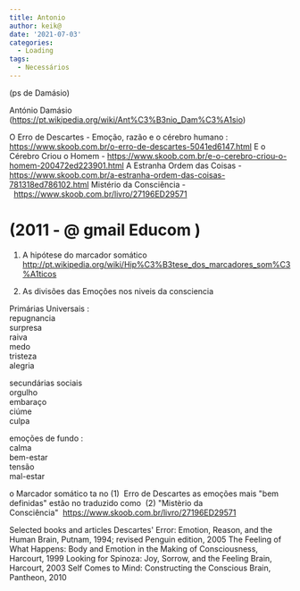 ```yaml
---
title: Antonio
author: keik@
date: '2021-07-03'
categories:
  - Loading
tags:
  - Necessários
---
```



(ps de Damásio)


António Damásio (https://pt.wikipedia.org/wiki/Ant%C3%B3nio_Dam%C3%A1sio)


O Erro de Descartes - Emoção, razão e o cérebro humano : https://www.skoob.com.br/o-erro-de-descartes-5041ed6147.html
E o Cérebro Criou o Homem - https://www.skoob.com.br/e-o-cerebro-criou-o-homem-200472ed223901.html
A Estranha Ordem das Coisas - https://www.skoob.com.br/a-estranha-ordem-das-coisas-781318ed786102.html
Mistério da Consciência -   https://www.skoob.com.br/livro/27196ED29571

# (2011 - @ gmail Educom ) 

1. A hipótese do marcador somático 
http://pt.wikipedia.org/wiki/Hip%C3%B3tese_dos_marcadores_som%C3%A1ticos

2. As divisões das Emoções nos niveis da consciencia    

Primárias Universais :   
repugnancia   
surpresa  
raiva  
medo  
tristeza  
alegria   

secundárias sociais   
orgulho  
embaraço  
ciúme  
culpa  

emoções de fundo :   
calma   
bem-estar  
tensão  
mal-estar   

o Marcador somático ta no (1)  Erro de Descartes 
as emoções mais "bem definidas" estão no traduzido como  (2) "Mistèrio da Consciência"  https://www.skoob.com.br/livro/27196ED29571

Selected books and articles
Descartes' Error: Emotion, Reason, and the Human Brain, Putnam, 1994; revised Penguin edition, 2005
The Feeling of What Happens: Body and Emotion in the Making of Consciousness, Harcourt, 1999
Looking for Spinoza: Joy, Sorrow, and the Feeling Brain, Harcourt, 2003
Self Comes to Mind: Constructing the Conscious Brain, Pantheon, 2010